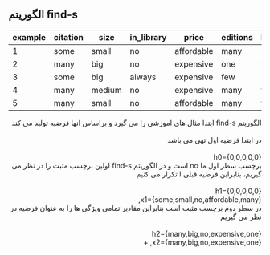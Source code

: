 ## الگوریتم find-s
| example| citation | size   | in_library | price          | editions  | buy |
|--------|----------|--------|------------|----------------|-----------|-----|
| 1      | some     | small  | no         | affordable     | many      | no  |
| 2      | many     | big    | no         | expensive      | one       | yes |
| 3      | some     | big    | always     | expensive      | few       | no  |
| 4      | many     | medium | no         | expensive      | many      | yes |
| 5      | many     | small  | no         | affordable     | many      | yes |
<div dir="rtl">
الگوریتم find-s ابتدا مثال های اموزشی را می گیرد و براساس انها فرضیه تولید می کند
  <div/>
  </br>
  <div dir="rtl">
  در ابتدا فرضیه اول تهی می باشد
  <div/>
  </br>
  h0={0,0,0,0,0}
    </br>
    <div dir="rtl">
  برچسب سطر اول ما no است و در الگوریتم find-s اولین برچسب مثبت را در نظر می گیریم، بنابراین فرضیه قبلی ا تکرار می کنیم
  <div/>
  </br>
  h1={0,0,0,0,0}
    </br>
    x1={some,small,no,affordable,many}, -
    </br>
     <div dir="rtl">
در سطر دوم برچسب مثبت است بنابراین مقادیر تمامی ویژگی ها را به عنوان فرضیه در نظر می گیریم    <div/>
  </br>
  h2={many,big,no,expensive,one}
    </br>
    x2={many,big,no,expensive,one}, +
    </br>
    
